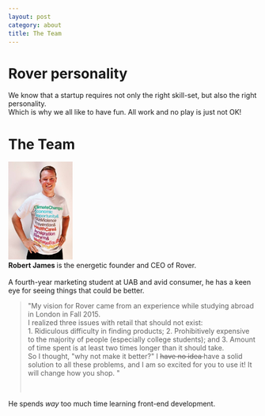 ```yaml
---
layout: post
category: about
title: The Team
---
```


# Rover personality

We know that a startup requires not only the right skill-set, but also the right personality.<br>
Which is why we all like to have fun. All work and no play is just not OK!<br>

# The Team

<img src="/img/robert_new_author_pic.jpg" width="130px" alt="Robert James"> <br>
<strong> Robert James </strong> is the energetic founder and CEO of Rover. <br><br>
A fourth-year marketing student at UAB and avid consumer, he has a keen eye for seeing things that could be better. <br>
<blockquote>
<p>"My vision for Rover came from an experience while studying abroad in London in Fall 2015. <br>
I realized three issues with retail that should not exist:<br>
1. Ridiculous difficulty in finding products;
2. Prohibitively expensive to the majority of people (especially college students); and
3. Amount of time spent is at least two times longer than it should take. <br>
So I thought, "why not make it better?" I <strike> have no idea </strike> have a solid solution to all these problems, and I am so excited for you to use it! It will change how you shop. "</p><br>
</blockquote>
He spends <i>way</i> too much time learning front-end development.
